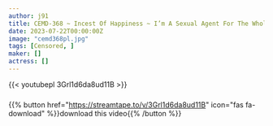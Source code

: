 ```yaml
---
author: j91
title: CEMD-368 ~ Incest Of Happiness ~ I’m A Sexual Agent For The Whole Family Kurumi Sakura
date: 2023-07-22T00:00:00Z
image: "cemd368pl.jpg"
tags: [Censored, ]
maker: []
actress: []
---
```



{{< youtubepl 3Grl1d6da8ud11B >}}
###

{{% button href="https://streamtape.to/v/3Grl1d6da8ud11B" icon="fas fa-download" %}}download this video{{% /button %}}
